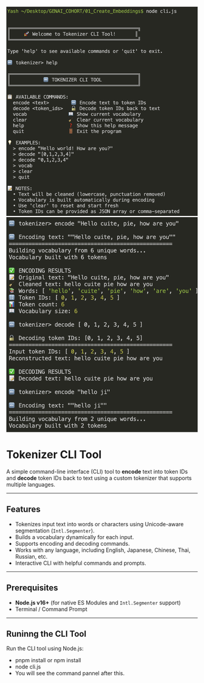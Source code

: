 ![CLI](/./image/Cli_start.png)
![CLI](/./image/Cli_end.png)

# Tokenizer CLI Tool

A simple command-line interface (CLI) tool to **encode** text into token IDs and **decode** token IDs back to text using a custom tokenizer that supports multiple languages.

---

## Features

- Tokenizes input text into words or characters using Unicode-aware segmentation (`Intl.Segmenter`).
- Builds a vocabulary dynamically for each input.
- Supports encoding and decoding commands.
- Works with any language, including English, Japanese, Chinese, Thai, Russian, etc.
- Interactive CLI with helpful commands and prompts.

---

## Prerequisites

- **Node.js v16+** (for native ES Modules and `Intl.Segmenter` support)
- Terminal / Command Prompt


---

## Runinng the CLI Tool

Run the CLI tool using Node.js:

- pnpm install or npm install
- node cli.js
- You will see the command pannel after this.
